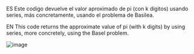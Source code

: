 ES
Este codigo devuelve el valor aproximado de pi (con k dígitos) usando series, más concretamente, usando el problema de Basilea.

EN
This code returns the approximate value of pi (with k digits) by using series, more concretely, using the Basel problem.

![image](https://user-images.githubusercontent.com/85421857/156037040-93f7c4d7-4ec5-4802-87d0-bbc2b5eae18d.png)
